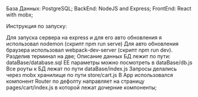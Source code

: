 
База Данных: PostgreSQL;
BackEnd: NodeJS and Express;
FrontEnd: React with mobx;

Инструкция по запуску:

Для запуска сервера на express и для его авто обновления я использовал nodemon (скрипт npm run serve)
Для авто обновления браузера использовал webpack-dev-server (скрипт npm run dev).
Разделив терминал на две;
Описание данных БД лежит по пути: dataBase/database.sql
ЕЕ параметры можно посмотреть в dataBase/db.js
Все роуты к БД лежат по пути dataBase/index.js
Запросы делались через mobx хранилище по пути store/cart.js
В App использовался компонент Router по дефолту направляет на страницу pages/cart/index.js в которой лежат дочерние компоненты;